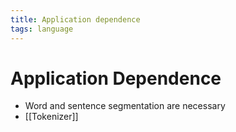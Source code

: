 ```yaml
---
title: Application dependence
tags: language
---
```


# Application Dependence
- Word and sentence segmentation are necessary
- [[Tokenizer]]































